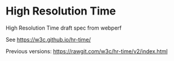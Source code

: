 High Resolution Time
=================

High Resolution Time draft spec from webperf

See
  https://w3c.github.io/hr-time/

Previous versions:
  https://rawgit.com/w3c/hr-time/v2/index.html
